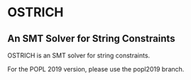 # OSTRICH
## An SMT Solver for String Constraints

OSTRICH is an SMT solver for string constraints.

For the POPL 2019 version, please use the popl2019 branch.
